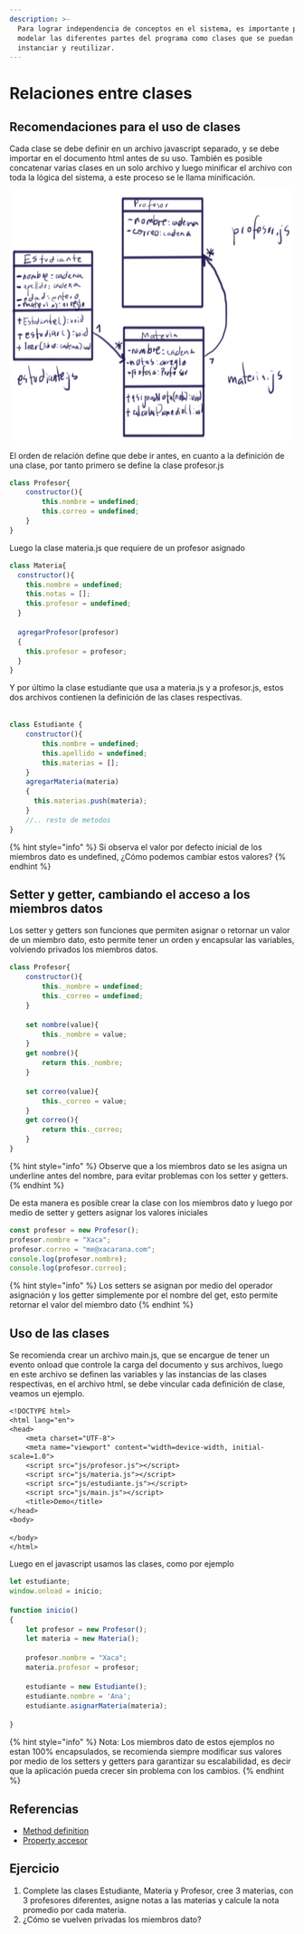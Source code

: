 ```yaml
---
description: >-
  Para lograr independencia de conceptos en el sistema, es importante poder
  modelar las diferentes partes del programa como clases que se puedan
  instanciar y reutilizar.
---
```


# Relaciones entre clases

## Recomendaciones para el uso de clases

Cada clase se debe definir en un archivo javascript separado, y se debe importar en el documento html antes de su uso. También es posible concatenar varias clases en un solo archivo y luego minificar el archivo con toda la lógica del sistema, a este proceso se le llama minificación.

![Diagrama de clases relacionadas](../.gitbook/assets/imagen%20%2841%29.png)

El orden de relación define que debe ir antes, en cuanto a la definición de una clase, por tanto primero se define la clase profesor.js

```javascript
class Profesor{
    constructor(){
        this.nombre = undefined;
        this.correo = undefined;
    }
}
```

Luego la clase materia.js que requiere de un profesor asignado

```javascript
class Materia{
  constructor(){
    this.nombre = undefined;
    this.notas = [];
    this.profesor = undefined;
  }
  
  agregarProfesor(profesor)
  {
    this.profesor = profesor;
  }
}
```

Y por último la clase estudiante que usa a materia.js y a profesor.js, estos dos archivos contienen la definición de las clases respectivas.

```javascript

class Estudiante {
    constructor(){
        this.nombre = undefined;
        this.apellido = undefined;
        this.materias = [];
    }
    agregarMateria(materia)
    {
      this.materias.push(materia);
    }
    //.. resto de metodos
}
```

{% hint style="info" %}
Si observa el valor por defecto inicial de los miembros dato es undefined, ¿Cómo podemos cambiar estos valores?
{% endhint %}

## Setter y getter, cambiando el acceso a los miembros datos

Los setter y getters son funciones que permiten asignar o retornar un valor de un miembro dato, esto permite tener un orden y encapsular las variables, volviendo privados los miembros datos.

```javascript
class Profesor{
    constructor(){
        this._nombre = undefined;
        this._correo = undefined;
    }
    
    set nombre(value){
        this._nombre = value;
    }
    get nombre(){
        return this._nombre;
    }
    
    set correo(value){
        this._correo = value;
    }
    get correo(){
        return this._correo;
    }
}
```

{% hint style="info" %}
Observe que a los miembros dato se les asigna un underline antes del nombre, para evitar problemas con los setter y getters.
{% endhint %}

De esta manera es posible crear la clase con los miembros dato y luego por medio de setter   y getters asignar los valores iniciales

```javascript
const profesor = new Profesor();
profesor.nombre = "Xaca";
profesor.correo = "me@xacarana.com";
console.log(profesor.nombre);
console.log(profesor.correo);
```

{% hint style="info" %}
Los setters se asignan por medio del operador asignación y los getter simplemente por el nombre del get, esto permite retornar el valor del miembro dato
{% endhint %}

## Uso de las clases

Se recomienda crear un archivo main.js, que se encargue de tener un evento onload que controle la carga del documento y sus archivos, luego en este archivo se definen las variables y las instancias de las clases respectivas, en el archivo html, se debe vincular cada definición de clase, veamos un ejemplo.

```markup
<!DOCTYPE html>
<html lang="en">
<head>
	<meta charset="UTF-8">
	<meta name="viewport" content="width=device-width, initial-scale=1.0">
	<script src="js/profesor.js"></script>
	<script src="js/materia.js"></script>
	<script src="js/estudiante.js"></script>
	<script src="js/main.js"></script>
	<title>Demo</title>
</head>
<body>
	
</body>
</html>
```

Luego en el javascript usamos las clases, como por ejemplo

```javascript
let estudiante;
window.onload = inicio;

function inicio()
{
    let profesor = new Profesor();
    let materia = new Materia();
    
    profesor.nombre = "Xaca";
    materia.profesor = profesor;
    
    estudiante = new Estudiante();
    estudiante.nombre = 'Ana';
    estudiante.asignarMateria(materia);
    
}
```

{% hint style="info" %}
Nota: Los miembros dato de estos ejemplos no estan 100% encapsulados, se recomienda siempre modificar sus valores por medio de los setters y getters para garantizar su escalabilidad, es decir que la aplicación pueda crecer sin problema con los cambios.
{% endhint %}

## Referencias

* [Method definition](https://developer.mozilla.org/en-US/docs/Web/JavaScript/Reference/Functions/Method_definitions)
* [Property accesor](https://javascript.info/property-accessors)

## Ejercicio

1. Complete las clases Estudiante, Materia y Profesor, cree 3 materias, con 3 profesores diferentes, asigne notas a las materias y calcule la nota promedio por cada materia.
2. ¿Cómo se vuelven privadas los miembros dato?

